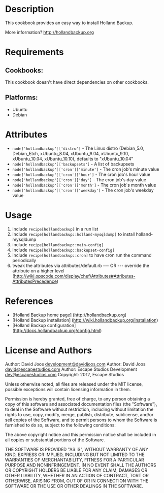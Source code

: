 Description
===========

This cookbook provides an easy way to install Holland Backup.

More information?
http://hollandbackup.org

Requirements
============

## Cookbooks:

This cookbook doesn't have direct dependencies on other cookbooks.

## Platforms:

* Ubuntu
* Debian

Attributes
==========

* `node['hollandbackup']['distro']` - The Linux distro (Debian_5.0, Debian_Etch, xUbuntu_8.04, xUbuntu_9.04, xUbuntu_9.10, xUbuntu_10.04, xUbuntu_10.10), defaults to "xUbuntu_10.04"
* `node['hollandbackup']['backupsets']` - A list of backupsets
* `node['hollandbackup']['cron']['minute']` - The cron job's minute value
* `node['hollandbackup']['cron']['hour']` - The cron job's hour value
* `node['hollandbackup']['cron']['day']` - The cron job's day value
* `node['hollandbackup']['cron']['month']` - The cron job's month value
* `node['hollandbackup']['cron']['weekday']` - The cron job's weekday value

Usage
=====

1) include `recipe[hollandbackup]` in a run list
2) include `recipe[hollandbackup::holland-mysqldump]` to install holland-mysqldump
3) include `recipe[hollandbackup::main-config]`
4) include `recipe[hollandbackup::backupset-config]`
5) include `recipe[hollandbackup::cron]` to have cron run the command periodically
6) tweak the attributes via attributes/default.rb
	--- OR ---
	override the attribute on a higher level (http://wiki.opscode.com/display/chef/Attributes#Attributes-AttributesPrecedence)

References
==========

* [Holland Backup home page] (http://hollandbackup.org)
* [Holland Backup installation] (http://wiki.hollandbackup.org/Installation)
* [Holland Backup configuration] (http://docs.hollandbackup.org/config.html)

License and Authors
===================

Author: David Joos <development@davidjoos.com>
Author: David Joos <david@escapestudios.com>
Author: Escape Studios Development <dev@escapestudios.com>
Copyright: 2012, Escape Studios

Unless otherwise noted, all files are released under the MIT license,
possible exceptions will contain licensing information in them.

Permission is hereby granted, free of charge, to any person obtaining a copy
of this software and associated documentation files (the "Software"), to deal
in the Software without restriction, including without limitation the rights
to use, copy, modify, merge, publish, distribute, sublicense, and/or sell
copies of the Software, and to permit persons to whom the Software is
furnished to do so, subject to the following conditions:

The above copyright notice and this permission notice shall be included in
all copies or substantial portions of the Software.

THE SOFTWARE IS PROVIDED "AS IS", WITHOUT WARRANTY OF ANY KIND, EXPRESS OR
IMPLIED, INCLUDING BUT NOT LIMITED TO THE WARRANTIES OF MERCHANTABILITY,
FITNESS FOR A PARTICULAR PURPOSE AND NONINFRINGEMENT. IN NO EVENT SHALL THE
AUTHORS OR COPYRIGHT HOLDERS BE LIABLE FOR ANY CLAIM, DAMAGES OR OTHER
LIABILITY, WHETHER IN AN ACTION OF CONTRACT, TORT OR OTHERWISE, ARISING FROM,
OUT OF OR IN CONNECTION WITH THE SOFTWARE OR THE USE OR OTHER DEALINGS IN
THE SOFTWARE.